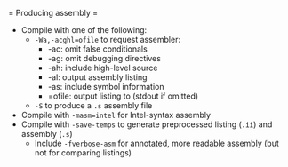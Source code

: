 = Producing assembly =
* Compile with one of the following:
	* `-Wa,-acghl=ofile` to request assembler:
		* -ac:    omit false conditionals
		* -ag:    omit debugging directives
		* -ah:    include high-level source
		* -al:    output assembly listing
		* -as:    include symbol information
		* =ofile: output listing to <ofile> (stdout if omitted)
	* `-S` to produce a `.s` assembly file
* Compile with `-masm=intel` for Intel-syntax assembly
* Compile with `-save-temps` to generate preprocessed listing (`.ii`) and assembly (`.s`)
	* Include `-fverbose-asm` for annotated, more readable assembly (but not for comparing listings)
